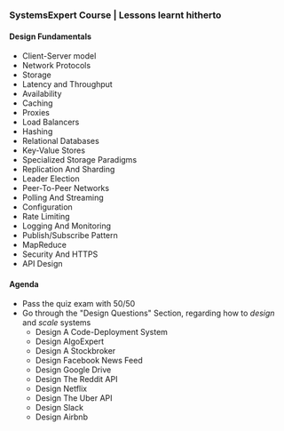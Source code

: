 ### SystemsExpert Course | Lessons learnt hitherto
#### Design Fundamentals
- Client-Server model
- Network Protocols
- Storage 
- Latency and Throughput
- Availability
- Caching
- Proxies
- Load Balancers
- Hashing
- Relational Databases
- Key-Value Stores
- Specialized Storage Paradigms
- Replication And Sharding
- Leader Election
- Peer-To-Peer Networks
- Polling And Streaming
- Configuration
- Rate Limiting
- Logging And Monitoring
- Publish/Subscribe Pattern
- MapReduce
- Security And HTTPS
- API Design

#### Agenda
- Pass the quiz exam with 50/50 
- Go through the "Design Questions" Section, regarding how to *design* and *scale* systems 
  - Design A Code-Deployment System
  - Design AlgoExpert
  - Design A Stockbroker
  - Design Facebook News Feed
  - Design Google Drive
  - Design The Reddit API
  - Design Netflix
  - Design The Uber API
  - Design Slack
  - Design Airbnb
